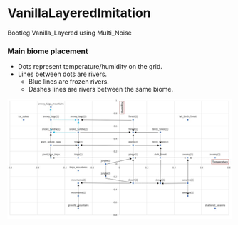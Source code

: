 # VanillaLayeredImitation
Bootleg Vanilla_Layered using Multi_Noise

### Main biome placement
- Dots represent temperature/humidity on the grid.
- Lines between dots are rivers.
  - Blue lines are frozen rivers.
  - Dashes lines are rivers between the same biome.

![Biome_Placements](https://github.com/AelveMC/VanillaLayeredImitation/blob/main/Vanilla_Imitation/biome_list.JPG)
